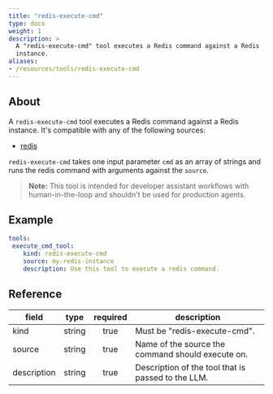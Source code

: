 ```yaml
---
title: "redis-execute-cmd"
type: docs
weight: 1
description: >
  A "redis-execute-cmd" tool executes a Redis command against a Redis
  instance.
aliases:
- /resources/tools/redis-execute-cmd
---
```


## About

A `redis-execute-cmd` tool executes a Redis command against a Redis
instance. It's compatible with any of the following sources:

- [redis](../../sources/redis.md)

`redis-execute-cmd` takes one input parameter `cmd` as an array of strings and runs the redis command with arguments against the `source`.

> **Note:** This tool is intended for developer assistant workflows with
> human-in-the-loop and shouldn't be used for production agents.

## Example

```yaml
tools:
 execute_cmd_tool:
    kind: redis-execute-cmd
    source: my-redis-instance
    description: Use this tool to execute a redis command.
```

## Reference

| **field**   |                  **type**                  | **required** | **description**                                                                                  |
|-------------|:------------------------------------------:|:------------:|--------------------------------------------------------------------------------------------------|
| kind        |                   string                   |     true     | Must be "redis-execute-cmd".                                                                  |
| source      |                   string                   |     true     | Name of the source the command should execute on.                                                    |
| description |                   string                   |     true     | Description of the tool that is passed to the LLM.                                               |

